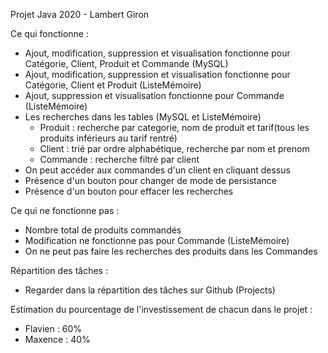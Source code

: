 Projet Java 2020 - Lambert Giron

Ce qui fonctionne :
- Ajout, modification, suppression et visualisation fonctionne pour Catégorie, Client, Produit et Commande (MySQL)
- Ajout, modification, suppression et visualisation fonctionne pour Catégorie, Client et Produit (ListeMémoire)
- Ajout, suppression et visualisation fonctionne pour Commande (ListeMémoire)
- Les recherches dans les tables (MySQL et ListeMémoire)
  - Produit : recherche par categorie, nom de produit et tarif(tous les produits inférieurs au tarif rentré)
  - Client : trié par ordre alphabétique, recherche par nom et prenom
  - Commande : recherche filtré par client
- On peut accéder aux commandes d'un client en cliquant dessus
- Présence d'un bouton pour changer de mode de persistance
- Présence d'un bouton pour effacer les recherches

Ce qui ne fonctionne pas :
- Nombre total de produits commandés
- Modification ne fonctionne pas pour Commande (ListeMémoire)
- On ne peut pas faire les recherches des produits dans les Commandes

Répartition des tâches :
- Regarder dans la répartition des tâches sur Github (Projects)

Estimation du pourcentage de l'investissement de chacun dans le projet : 
- Flavien : 60%
- Maxence : 40%
